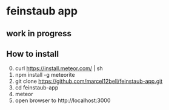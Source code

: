 # feinstaub app

## work in progress

## How to install
0. curl https://install.meteor.com/ | sh
1. npm install -g meteorite
2. git clone https://github.com/marcel12bell/feinstaub-app.git
3. cd feinstaub-app
4. meteor
5. open browser to http://localhost:3000
